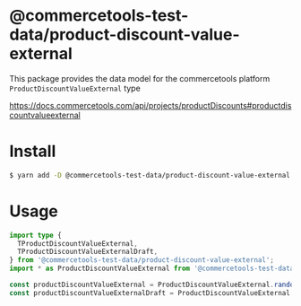 # @commercetools-test-data/product-discount-value-external

This package provides the data model for the commercetools platform `ProductDiscountValueExternal` type

https://docs.commercetools.com/api/projects/productDiscounts#productdiscountvalueexternal

# Install

```bash
$ yarn add -D @commercetools-test-data/product-discount-value-external
```

# Usage

```ts
import type {
  TProductDiscountValueExternal,
  TProductDiscountValueExternalDraft,
} from '@commercetools-test-data/product-discount-value-external';
import * as ProductDiscountValueExternal from '@commercetools-test-data/product-discount-value-external';

const productDiscountValueExternal = ProductDiscountValueExternal.random().build<TProductDiscountValueExternal>();
const productDiscountValueExternalDraft = ProductDiscountValueExternal.ProductDiscountValueExternalDraft.random().build<TProductDiscountValueExternalDraft>();
```
